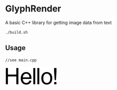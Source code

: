 # GlyphRender

A basic C++ library for getting image data from text

```bash
./build.sh
```

## Usage

```
//see main.cpp
```

![Image](result.png)